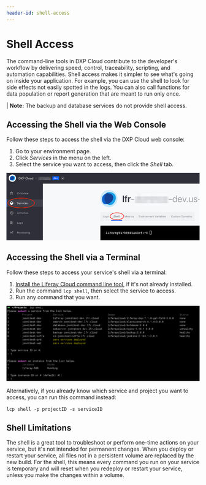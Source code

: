 ```yaml
---
header-id: shell-access
---
```


# Shell Access

The command-line tools in DXP Cloud contribute to the developer's workflow by 
delivering speed, control, traceability, scripting, and automation capabilities. 
Shell access makes it simpler to see what's going on inside your application. 
For example, you can use the shell to look for side effects not easily spotted 
in the logs. You can also call functions for data population or report 
generation that are meant to run only once. 

| **Note:** The backup and database services do not provide shell access. 

## Accessing the Shell via the Web Console

Follow these steps to access the shell via the DXP Cloud web console: 

1. Go to your environment page. 
1. Click *Services* in the menu on the left. 
1. Select the service you want to access, then click the *Shell* tab. 

![Figure 1: Access the shell via DXP Cloud's web console.](./shell-access/images/01.png)

## Accessing the Shell via a Terminal

Follow these steps to access your service's shell via a terminal: 

1. [Install the Liferay Cloud command line tool](/docs/-/knowledge_base/dxp-cloud/command-line-tool), 
    if it's not already installed. 
1. Run the command `lcp shell`, then select the service to access. 
1. Run any command that you want. 

![Figure 2: Access the shell via the command line.](./shell-access/images/02.png)

Alternatively, if you already know which service and project you want to access, 
you can run this command instead: 

```shell
lcp shell -p projectID -s serviceID
```

## Shell Limitations

The shell is a great tool to troubleshoot or perform one-time actions on your 
service, but it's not intended for permanent changes. When you deploy or restart 
your service, all files not in a persistent volume are replaced by the new 
build. For the shell, this means every command you run on your service is 
temporary and will reset when you redeploy or restart your service, unless you 
make the changes within a volume. 
